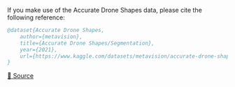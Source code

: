 If you make use of the Accurate Drone Shapes data, please cite the following reference:

``` bibtex 
@dataset{Accurate Drone Shapes,
	author={metavision},
	title={Accurate Drone Shapes/Segmentation},
	year={2021},
	url={https://www.kaggle.com/datasets/metavision/accurate-drone-shapessegmentation}
}
```

[🔗 Source](https://www.kaggle.com/datasets/metavision/accurate-drone-shapessegmentation)